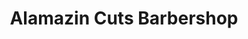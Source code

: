 ---
title: "Alamazin Cuts Barbershop"
url: /baltimore/alamazin-cuts-barbershop/
shop: hairdresser
---